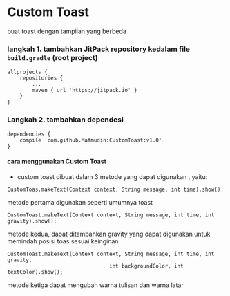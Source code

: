 # Custom Toast

buat toast dengan tampilan yang berbeda

### langkah 1. tambahkan JitPack repository kedalam file ```build.gradle``` (root project)
```
allprojects {
	repositories {
		...
		maven { url 'https://jitpack.io' }
	}
}
```
### Langkah 2. tambahkan dependesi
```
dependencies {
	compile 'com.github.Mafmudin:CustomToast:v1.0'
}
```

#### cara menggunakan Custom Toast
* custom toast dibuat dalam 3 metode yang dapat digunakan , yaitu:

```
CustomToas.makeText(Context context, String message, int time).show();
```
metode pertama digunakan seperti umumnya toast

```
CustomToast.makeText(Context context, String message, int time, int gravity).show();
```
metode kedua, dapat ditambahkan gravity yang dapat digunakan untuk memindah posisi toas sesuai keinginan

```
CustomToast.makeText(Context context, String message, int time, int gravity,
                                 int backgroundColor, int textColor).show();
```
metode ketiga dapat mengubah warna tulisan dan warna latar
  
